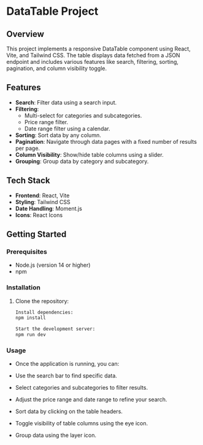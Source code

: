 
# DataTable Project

## Overview

This project implements a responsive DataTable component using React, Vite, and Tailwind CSS. The table displays data fetched from a JSON endpoint and includes various features like search, filtering, sorting, pagination, and column visibility toggle.

## Features

- **Search**: Filter data using a search input.
- **Filtering**: 
  - Multi-select for categories and subcategories.
  - Price range filter.
  - Date range filter using a calendar.
- **Sorting**: Sort data by any column.
- **Pagination**: Navigate through data pages with a fixed number of results per page.
- **Column Visibility**: Show/hide table columns using a slider.
- **Grouping**: Group data by category and subcategory.

## Tech Stack

- **Frontend**: React, Vite
- **Styling**: Tailwind CSS
- **Date Handling**: Moment.js
- **Icons**: React Icons

## Getting Started

### Prerequisites

- Node.js (version 14 or higher)
- npm 

### Installation

1. Clone the repository:

   ```bash
   Install dependencies:
   npm install

   Start the development server:
   npm run dev

### Usage
 - Once the application is running, you can:

 - Use the search bar to find specific data.
 - Select categories and subcategories to filter results.
 - Adjust the price range and date range to refine your search.
 - Sort data by clicking on the table headers.
 - Toggle visibility of table columns using the eye icon.
 - Group data using the layer icon.



